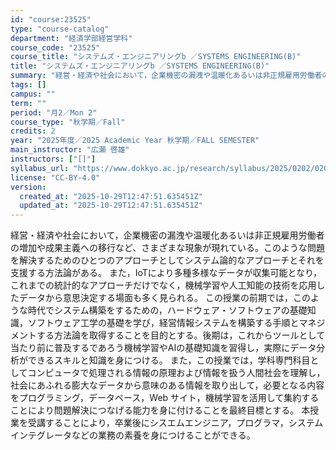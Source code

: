 ```yaml
---
id: "course:23525"
type: "course-catalog"
department: "経済学部経営学科"
course_code: "23525"
course_title: "システムズ・エンジニアリングb ／SYSTEMS ENGINEERING(B)"
title: "システムズ・エンジニアリングb ／SYSTEMS ENGINEERING(B)"
summary: "経営・経済や社会において，企業機密の漏洩や温暖化あるいは非正規雇用労働者の増加や成果主義への移行など、さまざまな現象が現れている。このような問題を解決するためのひとつのアプローチとしてシステム論的なアプローチとそれを支援する方法論がある。 …"
tags: []
campus: ""
term: ""
period: "月2／Mon 2"
course_type: "秋学期／Fall"
credits: 2
year: "2025年度／2025 Academic Year 秋学期／FALL SEMESTER"
main_instructor: "広瀬 啓雄"
instructors: ["[]"]
syllabus_url: "https://www.dokkyo.ac.jp/research/syllabus/2025/0202/0202_23525_ja_JP.html"
license: "CC-BY-4.0"
version:
  created_at: "2025-10-29T12:47:51.635451Z"
  updated_at: "2025-10-29T12:47:51.635451Z"
---
```

経営・経済や社会において，企業機密の漏洩や温暖化あるいは非正規雇用労働者の増加や成果主義への移行など、さまざまな現象が現れている。このような問題を解決するためのひとつのアプローチとしてシステム論的なアプローチとそれを支援する方法論がある。 また，IoTにより多種多様なデータが収集可能となり，これまでの統計的なアプローチだけでなく，機械学習や人工知能の技術を応用したデータから意思決定する場面も多く見られる。 この授業の前期では，このような時代でシステム構築をするための，ハードウェア・ソフトウェアの基礎知識，ソフトウェア工学の基礎を学び，経営情報システムを構築する手順とマネジメントする方法論を取得することを目的とする。後期は，これからツールとして当たり前に普及するであろう機械学習やAIの基礎知識を習得し，実際にデータ分析ができるスキルと知識を身につける。 また，この授業では，学科専門科目としてコンピュータで処理される情報の原理および情報を扱う人間社会を理解し，社会にあふれる膨大なデータから意味のある情報を取り出して，必要となる内容をプログラミング，データベース，Web サイト，機械学習を活用して集約することにより問題解決につなげる能力を身に付けることを最終目標とする。 本授業を受講することにより，卒業後にシスエムエンジニア，プログラマ，システムインテグレータなどの業務の素養を身につけることができる。
